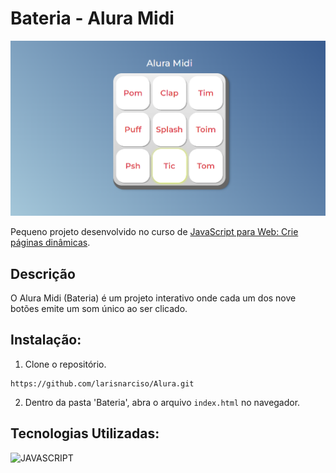 # Bateria - Alura Midi

![Bateria](./images/aluramidi.png)

Pequeno projeto desenvolvido no curso de [JavaScript para Web: Crie páginas dinâmicas](https://cursos.alura.com.br/course/javascript-web-paginas-dinamicas).

## Descrição
O Alura Midi (Bateria) é um projeto interativo onde cada um dos nove botões emite um som único ao ser clicado.

## Instalação:
1. Clone o repositório.
```
https://github.com/larisnarciso/Alura.git
```
2. Dentro da pasta 'Bateria', abra o arquivo `index.html` no navegador.

## Tecnologias Utilizadas:
![JAVASCRIPT](https://img.shields.io/badge/javascript-%2320232a.svg?style=for-the-badge&logo=javascript&logoColor=%)


